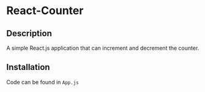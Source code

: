 # React-Counter

## Description
A simple React.js application that can increment and decrement the counter.
## Installation
Code can be found in `App.js`
